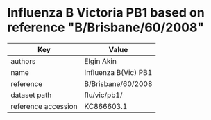 # Influenza B Victoria PB1 based on reference "B/Brisbane/60/2008"

| Key                  | Value                |
| -------------------- | -------------------- |
| authors                | Elgin Akin |
| name                 | Influenza B(Vic) PB1              |
| reference            | B/Brisbane/60/2008                      |
| dataset path         | flu/vic/pb1/                 |
| reference accession  | KC866603.1   |
